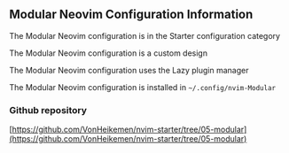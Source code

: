 ## Modular Neovim Configuration Information

The Modular Neovim configuration is in the Starter configuration category

The Modular Neovim configuration is a custom design

The Modular Neovim configuration uses the Lazy plugin manager

The Modular Neovim configuration is installed in `~/.config/nvim-Modular`

### Github repository

[https://github.com/VonHeikemen/nvim-starter/tree/05-modular](https://github.com/VonHeikemen/nvim-starter/tree/05-modular)

